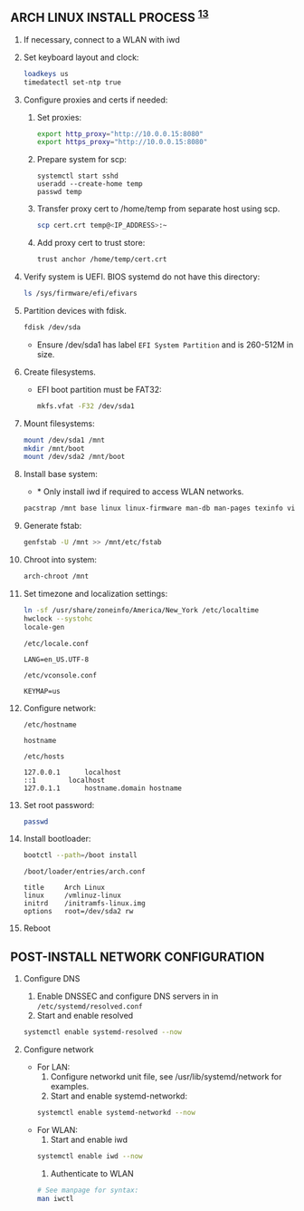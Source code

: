 ## ARCH LINUX INSTALL PROCESS <sup>[1][2][3]</sup>

1. If necessary, connect to a WLAN with iwd

1. Set keyboard layout and clock:<br>
   ```bash
   loadkeys us
   timedatectl set-ntp true
   ```

1. Configure proxies and certs if needed:<br>
   1. Set proxies:<br>
      ```bash
      export http_proxy="http://10.0.0.15:8080"
      export https_proxy="http://10.0.0.15:8080"
      ```
   1. Prepare system for scp:<br>
      ```
      systemctl start sshd
      useradd --create-home temp
      passwd temp
      ```
   1. Transfer proxy cert to /home/temp from separate host using scp.<br>
      ```bash
      scp cert.crt temp@<IP_ADDRESS>:~
      ```
   1. Add proxy cert to trust store:<br>
      ```bash
      trust anchor /home/temp/cert.crt
      ```

1. Verify system is UEFI. BIOS systemd do not have this directory:<br>
   ```bash
   ls /sys/firmware/efi/efivars
   ```

1. Partition devices with fdisk.
   ```bash
   fdisk /dev/sda
   ```
   - Ensure /dev/sda1 has label `EFI System Partition` and is 260-512M in size.

1. Create filesystems.
   - EFI boot partition must be FAT32:
     ```bash
     mkfs.vfat -F32 /dev/sda1
     ```

1. Mount filesystems:
   ```bash
   mount /dev/sda1 /mnt
   mkdir /mnt/boot
   mount /dev/sda2 /mnt/boot
   ```

1. Install base system:
   - \* Only install iwd if required to access WLAN networks.
   ```bash
   pacstrap /mnt base linux linux-firmware man-db man-pages texinfo vim openssh iwd*
   ```

1. Generate fstab:<br>
   ```bash
   genfstab -U /mnt >> /mnt/etc/fstab
   ```

1. Chroot into system:<br>
   ```bash
   arch-chroot /mnt
   ```

1. Set timezone and localization settings:<br>
   ```bash
   ln -sf /usr/share/zoneinfo/America/New_York /etc/localtime
   hwclock --systohc
   locale-gen
   ```
   ```
   /etc/locale.conf

   LANG=en_US.UTF-8
   ```
   ```
   /etc/vconsole.conf

   KEYMAP=us
   ```

1. Configure network:<br>
   ```
   /etc/hostname

   hostname
   ```
   ```
   /etc/hosts

   127.0.0.1	  localhost
   ::1		  localhost
   127.0.1.1	  hostname.domain hostname
   ```

1. Set root password:<br>
   ```bash
   passwd
   ```

1. Install bootloader:<br>
   ```bash
   bootctl --path=/boot install
   ```
   ```
   /boot/loader/entries/arch.conf

   title     Arch Linux
   linux     /vmlinuz-linux
   initrd    /initramfs-linux.img
   options   root=/dev/sda2 rw
   ```

1. Reboot

## POST-INSTALL NETWORK CONFIGURATION

1. Configure DNS
   1. Enable DNSSEC and configure DNS servers in in `/etc/systemd/resolved.conf`
   1. Start and enable resolved
   ```bash
   systemctl enable systemd-resolved --now
   ```

1. Configure network
   - For LAN:
     1. Configure networkd unit file, see /usr/lib/systemd/network for examples.
     1. Start and enable systemd-networkd:
     ```bash
     systemctl enable systemd-networkd --now
     ```
   - For WLAN:
     1. Start and enable iwd
     ```bash
     systemctl enable iwd --now
     ```
     1. Authenticate to WLAN
     ```bash
     # See manpage for syntax:
     man iwctl
     ```

[1]: https://wiki.archlinux.org/index.php/Systemd-boot#Configuration
[2]: https://ramsdenj.com/2016/06/23/arch-linux-on-zfs-part-2-installation.html#install-system
[3]: https://wiki.archlinux.org/index.php/Installation_guide
